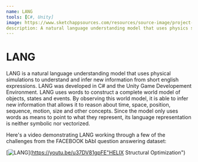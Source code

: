 ```yaml
---
name: LANG
tools: [C#, Unity]
image: https://www.sketchappsources.com/resources/source-image/project-neon-groove-music-ui.png
description: A natural language understanding model that uses physics simulations to perform inferences about the state of the world.
---
```

# LANG
LANG is a natural language understanding model that uses physical simulations to understand and infer new information from short english expressions. LANG was developed in C# and the Unity Game Developement Environment. LANG uses words to construct a complete world model of objects, states and events. By observing this world model, it is able to infer new information that allows it to reason about time, space, position, sequence, motion, size and other concepts.  Since the model only uses words as  means to point to what they represent, its language representation is neither symbolic nor vectorized.


Here's a video demonstrating LANG working through a few of the challenges from the FACEBOOK bAbI question answering dataset:

[![LANG](http://img.youtube.com/vi/u37DV81gpFE/0.jpg)](https://youtu.be/u37DV81gpFE"HELIX Structural Optimization")

